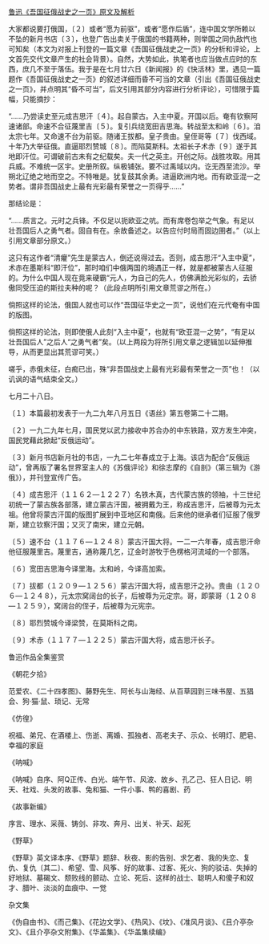 [鲁迅《吾国征俄战史之一页》原文及解析](https://www.vrrw.net/wx/7809.html)

大家都说要打俄国，〔２〕或者“愿为前驱”，或者“愿作后盾”，连中国文学所赖以不坠的新月书店〔３〕，也登广告出卖关于俄国的书籍两种，则举国之同仇敌忾也可知矣（本文为对报上刊登的一篇文章《吾国征俄战史之一页》的分析和评论，上文首先交代文章产生的社会背景）。自然，大势如此，执笔者也应当做点应时的东西，庶几不至于落伍。我于是在七月廿六日《新闻报》的《快活林》里，遇见一篇题作《吾国征俄战史之一页》的叙述详细而昏不可当的文章（引出《吾国征俄战史之一页》，并点明其“昏不可当”，后文引用其部分内容进行分析评论），可惜限于篇幅，只能摘抄：



“……乃尝读史至元成吉思汗〔４〕。起自蒙古。入主中夏。开国以后。奄有钦察阿速诸部。命速不合征蔑里吉〔５〕。复引兵绕宽田吉思海。转战至太和岭〔６〕。洎太宗七年。又命速不台为前驱。随诸王拔都。皇子贵由。皇侄哥等〔７〕伐西域。十年乃大举征俄。直逼耶烈赞城〔８〕。而陷莫斯科。太祖长子术赤〔９〕遂于其地即汗位。可谓破前古未有之纪载矣。夫一代之英主。开创之际。战胜攻取。用其兵威。不难统一区宇。史册所叙。纵极铺张。要不过禹域以内。讫无西至流沙。举朔北辽绝之地而空之。不特唯是。犹复鼓其余勇。进逼欧洲内地。而有欧亚混一之势者。谓非吾国战史上最有光彩最有荣誉之一页得乎……”

那结论是：

“……质言之。元时之兵锋。不仅足以扼欧亚之吭。而有席卷包举之气象。有足以壮吾国后人之勇气者。固自有在。余故备述之。以告应付时局而固边圉者。”（以上引用文章部分原文。）

这只有这作者“清癯”先生是蒙古人，倒还说得过去。否则，成吉思汗“入主中夏”，术赤在墨斯科“即汗位”，那时咱们中俄两国的境遇正一样，就是都被蒙古人征服的。为什么中国人现在竟来硬霸“元人，为自己的先人，仿佛满脸光彩似的，去骄傲同受压迫的斯拉夫种的呢？（此段点明所引用文章荒谬之所在。）

倘照这样的论法，俄国人就也可以作“吾国征华史之一页”，说他们在元代奄有中国的版图。

倘照这样的论法，则即使俄人此刻“入主中夏”，也就有“欧亚混一之势”，“有足以壮吾国后人”之后人“之勇气者”矣。（以上两段为将所引用文章之逻辑加以延伸推导，从而更显出其荒谬可笑。）

嗟乎，赤俄未征，白痴已出，殊“非吾国战史上最有光彩最有荣誉之一页”也！（以讥讽的语气结束全文。）

七月二十八日。



〔１〕本篇最初发表于一九二九年八月五日《语丝》第五卷第二十二期。

〔２〕一九二九年七月，国民党以武力接收中苏合办的中东铁路，双方发生冲突，国民党藉此掀起“反俄运动”。

〔３〕新月书店新月社的书店，一九二七年春成立于上海。该店为配合“反俄运动”，曾再版了署名世界室主人的《苏俄评论》和徐志摩的《自剖》（第三辑为《游俄》），并刊登宣传广告。

〔４〕成吉思汗（１１６２—１２２７）名铁木真，古代蒙古族的领袖，十三世纪初统一了蒙古族各部落，建立蒙古汗国，被拥戴为王，称成吉思汗，后被尊为元太祖。他曾将蒙古汗国的版图扩展到中亚地区和南俄。后来他的继承者们征服了俄罗斯，建立钦察汗国；又灭了南宋，建立元朝。

〔５〕速不台（１１７６—１２４８）蒙古汗国大将。一二一六年春，成吉思汗命他征服蔑里吉。蔑里吉，通称蔑几乞，辽金时游牧于色楞格河流域的一个部落。

〔６〕宽田吉思海今译里海。太和岭，今译高加索。

〔７〕拔都（１２０９—１２５６）蒙古汗国大将，成吉思汗之孙。贵由（１２０６—１２４８），元太宗窝阔台的长子，后被尊为元定宗。哥，即蒙哥（１２０８—１２５９），窝阔台的侄子，后被尊为元宪宗。

〔８〕耶烈赞城今译梁赞，在莫斯科之南。

〔９〕术赤（１１７７—１２２５）蒙古汗国大将，成吉思汗长子。

鲁迅作品全集鉴赏

《朝花夕拾》

范爱农、《二十四孝图》、藤野先生、阿长与山海经、从百草园到三味书屋、五猖会、狗·猫·鼠、琐记、无常

《仿徨》

祝福、弟兄、在酒楼上、伤逝、离婚、孤独者、高老夫子、示众、长明灯、肥皂、幸福的家庭

《呐喊》

《呐喊》自序、阿Q正传、白光、端午节、风波、故乡、孔乙己、狂人日记、明天、社戏、头发的故事、兔和猫、一件小事、鸭的喜剧、药

《故事新编》

序言、理水、采薇、铸剑、非攻、奔月、出关、补天、起死

《野草》

《野草》英文译本序、《野草》题辞、秋夜、影的告别、求乞者、我的失恋、复仇、复仇〔其二〕、希望、雪、风筝、好的故事、过客、死火、狗的驳诘、失掉的好地狱、墓碣文、颓败线的颤动、立论、死后、这样的战士、聪明人和傻子和奴才、腊叶、淡淡的血痕中、一觉

杂文集

《伪自由书》、《而己集》、《花边文学》、《热风》、《坟》、《准风月谈》、《且介亭杂文》、《且介亭杂文附集》、《华盖集》、《华盖集续编》

